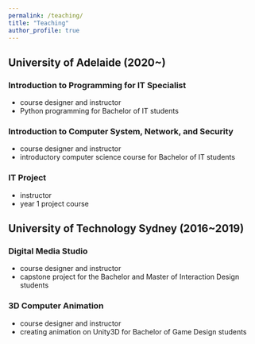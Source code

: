 ```yaml
---
permalink: /teaching/
title: "Teaching"
author_profile: true
---
```


## University of Adelaide (2020~)
### **Introduction to Programming for IT Specialist**
 - course designer and instructor
 - Python programming for Bachelor of IT students

### **Introduction to Computer System, Network, and Security**
 - course designer and instructor
 - introductory computer science course for Bachelor of IT students

### **IT Project**
 - instructor
 - year 1 project course

## University of Technology Sydney (2016~2019)
### **Digital Media Studio**
 - course designer and instructor
 - capstone project for the Bachelor and Master of Interaction Design students

### **3D Computer Animation**
 - course designer and instructor
 - creating animation on Unity3D for Bachelor of Game Design students
